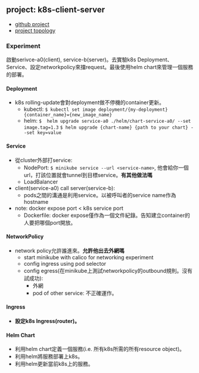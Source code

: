 ## project: k8s-client-server
- [github project](https://github.com/yhhsieh82/k8s-client-server)
- [project topology](https://app.diagrams.net/#G17xYS5dA2ITGEWMrUpZdsvr20kbWCc-go)
### Experiment
啟動serivce-a0(client), service-b(server)。去實驗k8s Deployment、Service、設定networkpolicy來擋request。最後使用helm chart來管理一個服務的部署。
#### Deployment
- k8s rolling-update會對deployment做不停機的container更新。
    - kubectl:
    `$ kubectl set image deployment/{my-deployment} {container_name}={new_image_name}`
    - helm:
    `$  helm upgrade service-a0 ./helm/chart-service-a0/ --set image.tag=1.3`
    `$ helm upgrade {chart-name} {path to your chart} --set key=value`
#### Service
- 從cluster外部打service:
    - NodePort: 
    `$ minikube service --url <service-name>`, 他會給你一個url，打該位置就會tunnel到目標service。**有其他做法嗎**
    - LoadBalancer
- client(service-a0) call server(service-b):
    - pods之間的溝通是利用service。以被呼叫者的service name作為hostname
- note: docker expose port < k8s service port  
    - Dockerfile: docker expose僅作為一個文件紀錄。告知建立container的人要把哪個port開放。
#### NetworkPolicy
- network policy允許誰進來。**允許他出去外網嗎**
    - start minikube with calico for networking experiment 
    - config ingress using pod selector
    - config egress(在minikube上測試networkpolicy的outbound規則。沒有試成功): 
        - 外網
        - pod of other service: 不正確運作。
#### Ingress
- **設定k8s Ingress(router)。**
#### Helm Chart
- 利用helm chart定義一個服務(i.e. 所有k8s所需的所有resource object)。
- 利用helm將服務部署上k8s。
- 利用helm更新當前k8s上的服務。
